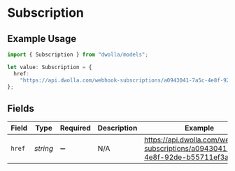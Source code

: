 # Subscription

## Example Usage

```typescript
import { Subscription } from "dwolla/models";

let value: Subscription = {
  href:
    "https://api.dwolla.com/webhook-subscriptions/a0943041-7a5c-4e8f-92de-b55711ef3a83",
};
```

## Fields

| Field                                                                             | Type                                                                              | Required                                                                          | Description                                                                       | Example                                                                           |
| --------------------------------------------------------------------------------- | --------------------------------------------------------------------------------- | --------------------------------------------------------------------------------- | --------------------------------------------------------------------------------- | --------------------------------------------------------------------------------- |
| `href`                                                                            | *string*                                                                          | :heavy_minus_sign:                                                                | N/A                                                                               | https://api.dwolla.com/webhook-subscriptions/a0943041-7a5c-4e8f-92de-b55711ef3a83 |